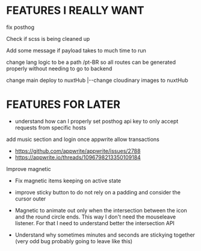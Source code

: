 # FEATURES I REALLY WANT

fix posthog

Check if scss is being cleaned up

Add some message if payload takes to much time to run

change lang logic to be a path /pt-BR so all routes can be generated properly without needing to go to backend

change main deploy to nuxtHub
|--change cloudinary images to nuxtHub

# FEATURES FOR LATER

- understand how can I properly set posthog api key to only accept requests from specific hosts

add music section and login once appwrite allow transactions

- https://github.com/appwrite/appwrite/issues/2788
- https://appwrite.io/threads/1096798213350109184

Improve magnetic

- Fix magnetic items keeping on active state
- improve sticky button to do not rely on a padding and consider the cursor outer
- Magnetic to animate out only when the intersection between the icon and the round circle ends. This way I don't need the mouseleave listener. For that I need to understand better the intersection API

- Understand why sometimes minutes and seconds are stickying together (very odd bug probably going to leave like this)
